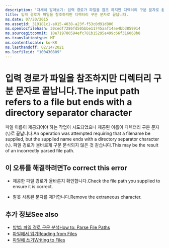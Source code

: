 ```yaml
---
description: '자세히 알아보기: 입력 경로가 파일을 참조 하지만 디렉터리 구분 문자로 끝납니다.'
title: 입력 경로가 파일을 참조하지만 디렉터리 구분 문자로 끝납니다.
ms.date: 07/20/2015
ms.assetid: 319181c1-a015-4038-a23f-f53c0d91d806
ms.openlocfilehash: 30cedf7286fd505bbe11745aaf14ae4bb3859914
ms.sourcegitcommit: 10e719780594efc781b15295e499c66f316068b8
ms.translationtype: MT
ms.contentlocale: ko-KR
ms.lasthandoff: 02/14/2021
ms.locfileid: "100430809"
---
```

# <a name="the-input-path-refers-to-a-file-but-ends-with-a-directory-separator-character"></a><span data-ttu-id="63d79-103">입력 경로가 파일을 참조하지만 디렉터리 구분 문자로 끝납니다.</span><span class="sxs-lookup"><span data-stu-id="63d79-103">The input path refers to a file but ends with a directory separator character</span></span>

<span data-ttu-id="63d79-104">파일 이름이 제공되어야 하는 작업이 시도되었으나 제공된 이름이 디렉터리 구분 문자(`\`)로 끝납니다.</span><span class="sxs-lookup"><span data-stu-id="63d79-104">An operation was attempted requiring that a filename be supplied, but the supplied name ends with a directory separator character (`\`).</span></span> <span data-ttu-id="63d79-105">파일 경로가 올바르게 구문 분석되지 않은 것 같습니다.</span><span class="sxs-lookup"><span data-stu-id="63d79-105">This may be the result of an incorrectly parsed file path.</span></span>  
  
## <a name="to-correct-this-error"></a><span data-ttu-id="63d79-106">이 오류를 해결하려면</span><span class="sxs-lookup"><span data-stu-id="63d79-106">To correct this error</span></span>  
  
- <span data-ttu-id="63d79-107">제공한 파일 경로가 올바른지 확인합니다.</span><span class="sxs-lookup"><span data-stu-id="63d79-107">Check the file path you supplied to ensure it is correct.</span></span>  
  
- <span data-ttu-id="63d79-108">잘못 사용된 문자를 제거합니다.</span><span class="sxs-lookup"><span data-stu-id="63d79-108">Remove the extraneous character.</span></span>  
  
## <a name="see-also"></a><span data-ttu-id="63d79-109">추가 정보</span><span class="sxs-lookup"><span data-stu-id="63d79-109">See also</span></span>

- [<span data-ttu-id="63d79-110">방법: 파일 경로 구문 분석</span><span class="sxs-lookup"><span data-stu-id="63d79-110">How to: Parse File Paths</span></span>](../developing-apps/programming/drives-directories-files/how-to-parse-file-paths.md)
- [<span data-ttu-id="63d79-111">파일에서 읽기</span><span class="sxs-lookup"><span data-stu-id="63d79-111">Reading from Files</span></span>](../developing-apps/programming/drives-directories-files/reading-from-files.md)
- [<span data-ttu-id="63d79-112">파일에 쓰기</span><span class="sxs-lookup"><span data-stu-id="63d79-112">Writing to Files</span></span>](../developing-apps/programming/drives-directories-files/writing-to-files.md)
